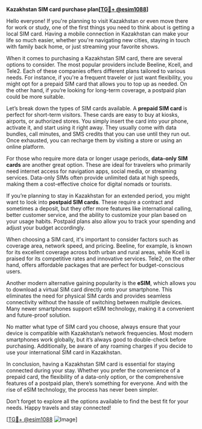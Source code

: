 **Kazakhstan SIM card purchase plan[[TG💪+ @esim1088](https://t.me/s/esim1088)]**

Hello everyone! If you're planning to visit Kazakhstan or even move there for work or study, one of the first things you need to think about is getting a local SIM card. Having a mobile connection in Kazakhstan can make your life so much easier, whether you're navigating new cities, staying in touch with family back home, or just streaming your favorite shows.

When it comes to purchasing a Kazakhstan SIM card, there are several options to consider. The most popular providers include Beeline, Kcell, and Tele2. Each of these companies offers different plans tailored to various needs. For instance, if you're a frequent traveler or just want flexibility, you might opt for a prepaid SIM card that allows you to top up as needed. On the other hand, if you’re looking for long-term coverage, a postpaid plan could be more suitable.

Let’s break down the types of SIM cards available. A **prepaid SIM card** is perfect for short-term visitors. These cards are easy to buy at kiosks, airports, or authorized stores. You simply insert the card into your phone, activate it, and start using it right away. They usually come with data bundles, call minutes, and SMS credits that you can use until they run out. Once exhausted, you can recharge them by visiting a store or using an online platform.

For those who require more data or longer usage periods, **data-only SIM cards** are another great option. These are ideal for travelers who primarily need internet access for navigation apps, social media, or streaming services. Data-only SIMs often provide unlimited data at high speeds, making them a cost-effective choice for digital nomads or tourists.

If you’re planning to stay in Kazakhstan for an extended period, you might want to look into **postpaid SIM cards**. These require a contract and sometimes a deposit, but they offer more features like international calling, better customer service, and the ability to customize your plan based on your usage habits. Postpaid plans also allow you to track your spending and adjust your budget accordingly.

When choosing a SIM card, it's important to consider factors such as coverage area, network speed, and pricing. Beeline, for example, is known for its excellent coverage across both urban and rural areas, while Kcell is praised for its competitive rates and innovative services. Tele2, on the other hand, offers affordable packages that are perfect for budget-conscious users.

Another modern alternative gaining popularity is the **eSIM**, which allows you to download a virtual SIM card directly onto your smartphone. This eliminates the need for physical SIM cards and provides seamless connectivity without the hassle of switching between multiple devices. Many newer smartphones support eSIM technology, making it a convenient and future-proof solution.

No matter what type of SIM card you choose, always ensure that your device is compatible with Kazakhstan’s network frequencies. Most modern smartphones work globally, but it’s always good to double-check before purchasing. Additionally, be aware of any roaming charges if you decide to use your international SIM card in Kazakhstan.

In conclusion, having a Kazakhstan SIM card is essential for staying connected during your stay. Whether you prefer the convenience of a prepaid card, the flexibility of a data-only option, or the comprehensive features of a postpaid plan, there’s something for everyone. And with the rise of eSIM technology, the process has never been simpler. 

Don’t forget to explore all the options available to find the best fit for your needs. Happy travels and stay connected!

[[TG💪+ @esim1088](https://t.me/s/esim1088) ![Image](https://i.postimg.cc/Y0z9fWf4/image.png)]